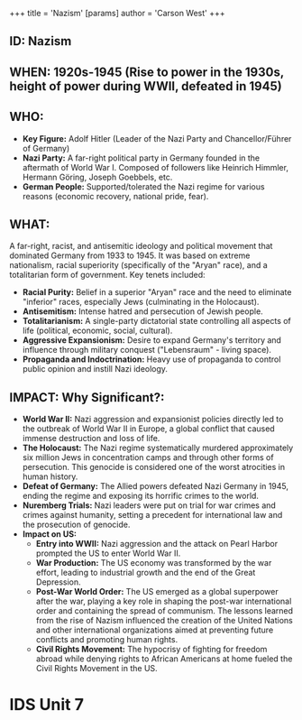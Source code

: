 +++
 title = 'Nazism'
[params]
	author = 'Carson West'
+++
## ID: Nazism

## WHEN: 1920s-1945 (Rise to power in the 1930s, height of power during WWII, defeated in 1945)

## WHO: 
* **Key Figure:** Adolf Hitler (Leader of the Nazi Party and Chancellor/Führer of Germany)
* **Nazi Party:** A far-right political party in Germany founded in the aftermath of World War I. Composed of followers like Heinrich Himmler, Hermann Göring, Joseph Goebbels, etc.
* **German People:** Supported/tolerated the Nazi regime for various reasons (economic recovery, national pride, fear).

## WHAT: 

A far-right, racist, and antisemitic ideology and political movement that dominated Germany from 1933 to 1945. It was based on extreme nationalism, racial superiority (specifically of the "Aryan" race), and a totalitarian form of government. Key tenets included:
* **Racial Purity:** Belief in a superior "Aryan" race and the need to eliminate "inferior" races, especially Jews (culminating in the Holocaust).
* **Antisemitism:** Intense hatred and persecution of Jewish people.
* **Totalitarianism:** A single-party dictatorial state controlling all aspects of life (political, economic, social, cultural).
* **Aggressive Expansionism:** Desire to expand Germany's territory and influence through military conquest ("Lebensraum" - living space).
* **Propaganda and Indoctrination:** Heavy use of propaganda to control public opinion and instill Nazi ideology.

## IMPACT: Why Significant?:
* **World War II:** Nazi aggression and expansionist policies directly led to the outbreak of World War II in Europe, a global conflict that caused immense destruction and loss of life.
* **The Holocaust:** The Nazi regime systematically murdered approximately six million Jews in concentration camps and through other forms of persecution. This genocide is considered one of the worst atrocities in human history.
* **Defeat of Germany:** The Allied powers defeated Nazi Germany in 1945, ending the regime and exposing its horrific crimes to the world.
* **Nuremberg Trials:** Nazi leaders were put on trial for war crimes and crimes against humanity, setting a precedent for international law and the prosecution of genocide.
* **Impact on US:**
    * **Entry into WWII:** Nazi aggression and the attack on Pearl Harbor prompted the US to enter World War II.
    * **War Production:** The US economy was transformed by the war effort, leading to industrial growth and the end of the Great Depression.
    * **Post-War World Order:** The US emerged as a global superpower after the war, playing a key role in shaping the post-war international order and containing the spread of communism. The lessons learned from the rise of Nazism influenced the creation of the United Nations and other international organizations aimed at preventing future conflicts and promoting human rights.
    * **Civil Rights Movement:** The hypocrisy of fighting for freedom abroad while denying rights to African Americans at home fueled the Civil Rights Movement in the US.

# IDS Unit 7